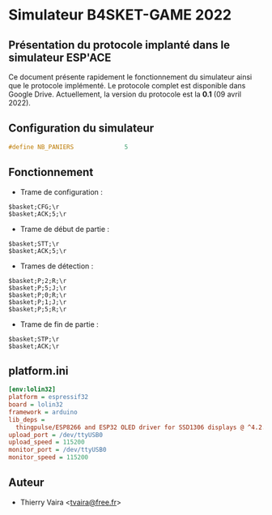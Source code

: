 # Simulateur B4SKET-GAME 2022

## Présentation du protocole implanté dans le simulateur ESP'ACE

Ce document présente rapidement le fonctionnement du simulateur ainsi que le protocole implémenté. Le protocole complet est disponible dans Google Drive. Actuellement, la version du protocole est la **0.1** (09 avril 2022).

## Configuration du simulateur

```cpp
#define NB_PANIERS              5
```

## Fonctionnement

- Trame de configuration :

```
$basket;CFG;\r
$basket;ACK;5;\r
```

- Trame de début de partie :

```
$basket;STT;\r
$basket;ACK;5;\r
```

- Trames de détection :

```
$basket;P;2;R;\r
$basket;P;5;J;\r
$basket;P;0;R;\r
$basket;P;1;J;\r
$basket;P;5;R;\r
```

- Trame de fin de partie :

```
$basket;STP;\r
$basket;ACK;\r
```

## platform.ini

```ini
[env:lolin32]
platform = espressif32
board = lolin32
framework = arduino
lib_deps =
  thingpulse/ESP8266 and ESP32 OLED driver for SSD1306 displays @ ^4.2.0
upload_port = /dev/ttyUSB0
upload_speed = 115200
monitor_port = /dev/ttyUSB0
monitor_speed = 115200
```

## Auteur

- Thierry Vaira <<tvaira@free.fr>>
